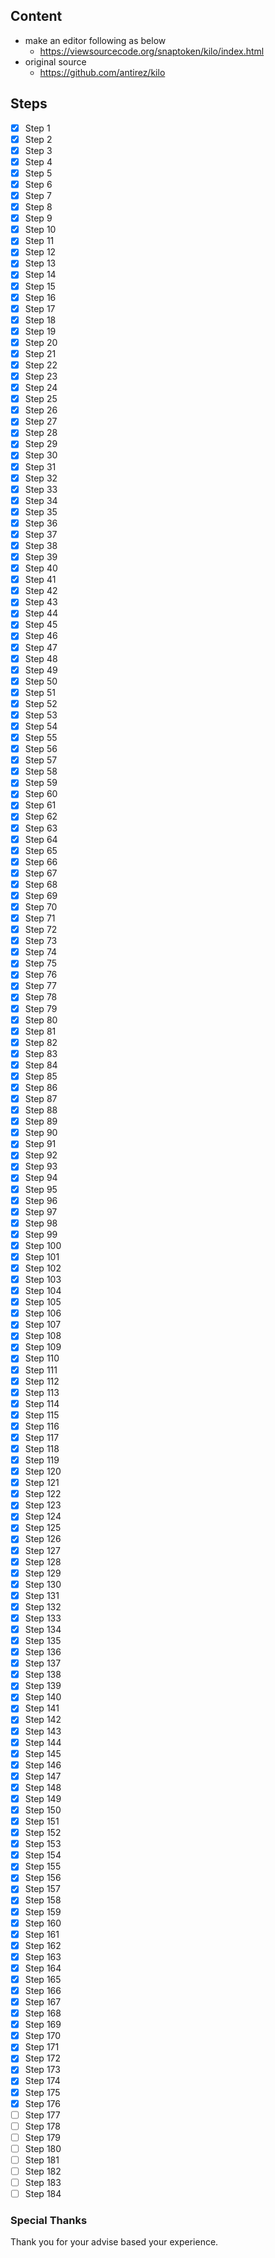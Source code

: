 ## Content
* make an editor following as below
    * https://viewsourcecode.org/snaptoken/kilo/index.html
* original source
    * https://github.com/antirez/kilo
## Steps
- [x] Step 1
- [x] Step 2
- [x] Step 3
- [x] Step 4
- [x] Step 5
- [x] Step 6
- [x] Step 7
- [x] Step 8
- [x] Step 9
- [x] Step 10
- [x] Step 11
- [x] Step 12
- [x] Step 13
- [x] Step 14
- [x] Step 15
- [x] Step 16
- [x] Step 17
- [x] Step 18
- [x] Step 19
- [x] Step 20
- [x] Step 21
- [x] Step 22
- [x] Step 23
- [x] Step 24
- [x] Step 25
- [x] Step 26
- [x] Step 27
- [x] Step 28
- [x] Step 29
- [x] Step 30
- [x] Step 31
- [x] Step 32
- [x] Step 33
- [x] Step 34
- [x] Step 35
- [x] Step 36
- [x] Step 37
- [x] Step 38
- [x] Step 39
- [x] Step 40
- [x] Step 41
- [x] Step 42
- [x] Step 43
- [x] Step 44
- [x] Step 45
- [x] Step 46
- [x] Step 47
- [x] Step 48
- [x] Step 49
- [x] Step 50
- [x] Step 51
- [x] Step 52
- [x] Step 53
- [x] Step 54
- [x] Step 55
- [x] Step 56
- [x] Step 57
- [x] Step 58
- [x] Step 59
- [x] Step 60
- [x] Step 61
- [x] Step 62
- [x] Step 63
- [x] Step 64
- [x] Step 65
- [x] Step 66
- [x] Step 67
- [x] Step 68
- [x] Step 69
- [x] Step 70
- [x] Step 71
- [x] Step 72
- [x] Step 73
- [x] Step 74
- [x] Step 75
- [x] Step 76
- [x] Step 77
- [x] Step 78
- [x] Step 79
- [x] Step 80
- [x] Step 81
- [x] Step 82
- [x] Step 83
- [x] Step 84
- [x] Step 85
- [x] Step 86
- [x] Step 87
- [x] Step 88
- [x] Step 89
- [x] Step 90
- [x] Step 91
- [x] Step 92
- [x] Step 93
- [x] Step 94
- [x] Step 95
- [x] Step 96
- [x] Step 97
- [x] Step 98
- [x] Step 99
- [x] Step 100
- [x] Step 101
- [x] Step 102
- [x] Step 103
- [x] Step 104
- [x] Step 105
- [x] Step 106
- [x] Step 107
- [x] Step 108
- [x] Step 109
- [x] Step 110
- [x] Step 111
- [x] Step 112
- [x] Step 113
- [x] Step 114
- [x] Step 115
- [x] Step 116
- [x] Step 117
- [x] Step 118
- [x] Step 119
- [x] Step 120
- [x] Step 121
- [x] Step 122
- [x] Step 123
- [x] Step 124
- [x] Step 125
- [x] Step 126
- [x] Step 127
- [x] Step 128
- [x] Step 129
- [x] Step 130
- [x] Step 131
- [x] Step 132
- [x] Step 133
- [x] Step 134
- [x] Step 135
- [x] Step 136
- [x] Step 137
- [x] Step 138
- [x] Step 139
- [x] Step 140
- [x] Step 141
- [x] Step 142
- [x] Step 143
- [x] Step 144
- [x] Step 145
- [x] Step 146
- [x] Step 147
- [x] Step 148
- [x] Step 149
- [x] Step 150
- [x] Step 151
- [x] Step 152
- [x] Step 153
- [x] Step 154
- [x] Step 155
- [x] Step 156
- [x] Step 157
- [x] Step 158
- [x] Step 159
- [x] Step 160
- [x] Step 161
- [x] Step 162
- [x] Step 163
- [x] Step 164
- [x] Step 165
- [x] Step 166
- [x] Step 167
- [x] Step 168
- [x] Step 169
- [x] Step 170
- [x] Step 171
- [x] Step 172
- [x] Step 173
- [x] Step 174
- [x] Step 175
- [x] Step 176
- [ ] Step 177
- [ ] Step 178
- [ ] Step 179
- [ ] Step 180
- [ ] Step 181
- [ ] Step 182
- [ ] Step 183
- [ ] Step 184
### Special Thanks
Thank you for your advise based your experience.